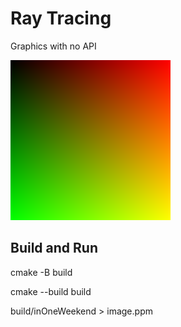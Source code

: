 # Ray Tracing
Graphics with no API

![image](images/image.png)

## Build and Run
cmake -B build

cmake --build build

build/inOneWeekend > image.ppm
